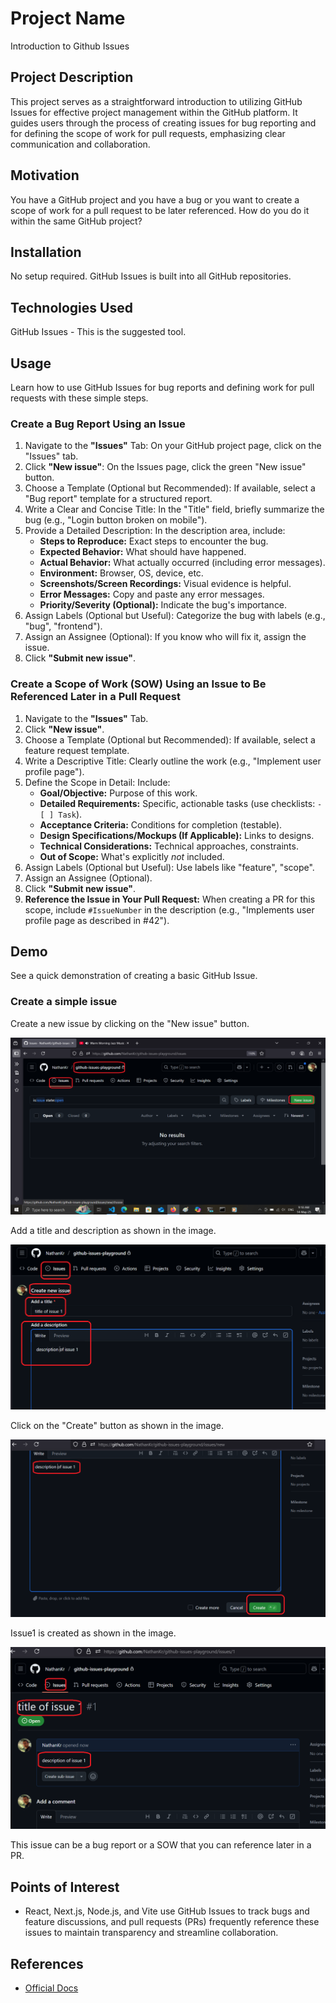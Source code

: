<h1>Project Name</h1>
Introduction to Github Issues


<h2>Project Description</h2>
<p>This project serves as a straightforward introduction to utilizing GitHub Issues for effective project management within the GitHub platform. It guides users through the process of creating issues for bug reporting and for defining the scope of work for pull requests, emphasizing clear communication and collaboration.</p>


<h2>Motivation</h2>
<p>You have a GitHub project and you have a bug or you want to create a scope of work for a pull request to be later referenced. How do you do it within the same GitHub project?</p>


<h2>Installation</h2>
<p>No setup required. GitHub Issues is built into all GitHub repositories.</p>


<h2>Technologies Used</h2>
<p>GitHub Issues - This is the suggested tool.</p>

<h2>Usage</h2>
<p>Learn how to use GitHub Issues for bug reports and defining work for pull requests with these simple steps.</p>

<h3>Create a Bug Report Using an Issue</h3>
<ol>
  <li>Navigate to the <strong>"Issues"</strong> Tab: On your GitHub project page, click on the "Issues" tab.</li>
  <li>Click <strong>"New issue"</strong>: On the Issues page, click the green "New issue" button.</li>
  <li>Choose a Template (Optional but Recommended): If available, select a "Bug report" template for a structured report.</li>
  <li>Write a Clear and Concise Title: In the "Title" field, briefly summarize the bug (e.g., "Login button broken on mobile").</li>
  <li>Provide a Detailed Description: In the description area, include:
    <ul>
      <li><strong>Steps to Reproduce:</strong> Exact steps to encounter the bug.</li>
      <li><strong>Expected Behavior:</strong> What should have happened.</li>
      <li><strong>Actual Behavior:</strong> What actually occurred (including error messages).</li>
      <li><strong>Environment:</strong> Browser, OS, device, etc.</li>
      <li><strong>Screenshots/Screen Recordings:</strong> Visual evidence is helpful.</li>
      <li><strong>Error Messages:</strong> Copy and paste any error messages.</li>
      <li><strong>Priority/Severity (Optional):</strong> Indicate the bug's importance.</li>
    </ul>
  <li>Assign Labels (Optional but Useful): Categorize the bug with labels (e.g., "bug", "frontend").</li>
  <li>Assign an Assignee (Optional): If you know who will fix it, assign the issue.</li>
  <li>Click <strong>"Submit new issue"</strong>.</li>
</ol>

<h3>Create a Scope of Work (SOW) Using an Issue to Be Referenced Later in a Pull Request</h3>
<ol>
  <li>Navigate to the <strong>"Issues"</strong> Tab.</li>
  <li>Click <strong>"New issue"</strong>.</li>
  <li>Choose a Template (Optional but Recommended): If available, select a feature request template.</li>
  <li>Write a Descriptive Title: Clearly outline the work (e.g., "Implement user profile page").</li>
  <li>Define the Scope in Detail: Include:
    <ul>
      <li><strong>Goal/Objective:</strong> Purpose of this work.</li>
      <li><strong>Detailed Requirements:</strong> Specific, actionable tasks (use checklists: <code>- [ ] Task</code>).</li>
      <li><strong>Acceptance Criteria:</strong> Conditions for completion (testable).</li>
      <li><strong>Design Specifications/Mockups (If Applicable):</strong> Links to designs.</li>
      <li><strong>Technical Considerations:</strong> Technical approaches, constraints.</li>
      <li><strong>Out of Scope:</strong> What's explicitly <em>not</em> included.</li>
    </ul>
  <li>Assign Labels (Optional but Useful): Use labels like "feature", "scope".</li>
  <li>Assign an Assignee (Optional).</li>
  <li>Click <strong>"Submit new issue"</strong>.</li>
  <li><strong>Reference the Issue in Your Pull Request:</strong> When creating a PR for this scope, include <code>#IssueNumber</code> in the description (e.g., "Implements user profile page as described in #42").</li>
</ol>


<h2>Demo</h2>
<p>See a quick demonstration of creating a basic GitHub Issue.</p>

<h3>Create a simple issue</h3>

<p>Create a new issue by clicking on the "New issue" button.</p>
<img src='./figs/new-issue.png' alt='Screenshot of the "New issue" button on the GitHub Issues page.'/>

<p>Add a title and description as shown in the image.</p>
<img src='./figs/issue1-title-and-description.png' alt='Screenshot showing the title and description fields when creating a new GitHub Issue.'/>

<p>Click on the "Create" button as shown in the image.</p>
<img src='./figs/create-issue1-by-click.png' alt='Screenshot highlighting the "Create issue" button on the new GitHub Issue page.'/>

<p>Issue1 is created as shown in the image.</p>
<img src='./figs/issue1-created.png' alt='Screenshot displaying a newly created GitHub Issue with a title and description.'/>

<p>This issue can be a bug report or a SOW that you can reference later in a PR.</p>


<h2>Points of Interest</h2>
<ul>
    <li>React, Next.js, Node.js, and Vite use GitHub Issues to track bugs and feature discussions, and pull requests (PRs) frequently reference these issues to maintain transparency and streamline collaboration.</li>
</ul>


<h2>References</h2>
<ul>
    <li><a href='https://github.com/features/issues'>Official Docs</a></li>
</ul>
